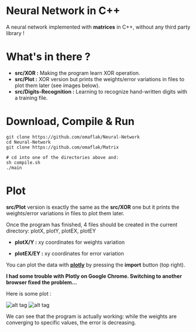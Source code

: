 # Neural Network in C++
A neural network implemented with **matrices** in C++, without any third party library !

# What's in there ?

+ **src/XOR :** Making the program learn XOR operation.
+ **src/Plot :** XOR version but prints the weights/error variations in files to plot them later (see images below).
+ **src/Digits-Recognition :** Learning to recognize hand-written digits with a training file.

# Download, Compile & Run
    git clone https://github.com/omaflak/Neural-Network
    cd Neural-Network
    git clone https://github.com/omaflak/Matrix

    # cd into one of the directories above and:
    sh compile.sh
    ./main

# Plot
**src/Plot** version is exactly the same as the **src/XOR** one but it prints the weights/error variations in files to plot them later.

Once the program has finished, 4 files should be created in the current directory: plotX, plotY, plotEX, plotEY

+ **plotX/Y :** xy coordinates for weights variation

+ **plotEX/EY :** xy coordinates for error variation

You can plot the data with **[plotly](https://plot.ly/create/)** by pressing the **import** button (top right).

**I had some trouble with Plotly on Google Chrome. Switching to another browser fixed the problem...**

Here is some plot :

![alt tag](https://github.com/omaflak/Neural-Network/blob/master/images/weightsPlot.png?raw=true)
![alt tag](https://github.com/omaflak/Neural-Network/blob/master/images/errorPlot.png?raw=true)

We can see that the program is actually working: while the weights are converging to specific values, the error is decreasing.
